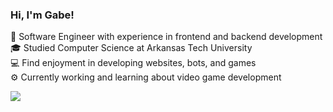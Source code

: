 ### Hi, I'm Gabe!

🔎 Software Engineer with experience in frontend and backend development<br/>
🎓 Studied Computer Science at Arkansas Tech University<br/>
💻 Find enjoyment in developing websites, bots, and games<br/>
⚙️ Currently working and learning about video game development<br/> 

<!-- GitHub stats from https://github.com/anuraghazra/github-readme-stats -->
![](https://github-readme-stats.vercel.app/api?username=GabeFalcon&theme=radical&hide_border=false&include_all_commits=true&count_private=true)<br/>
